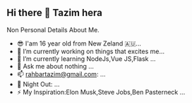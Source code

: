 ## Hi there 👋 Tazim hera



Non Personal Details About Me.

- 😎️ I'am 16 year old from New Zeland 🇦🇺️...
- 🔭 I’m currently working on  things that excites me...
- 🌱 I’m currently learning NodeJs,Vue JS,Flask ...
- 💬 Ask me about nothing ...
- 📫 rahbartazim@gmail.com: ...
- 🦉️ Night Out: ...
- ⚡ My Inspiration:Elon Musk,Steve Jobs,Ben Pasterneck ...
